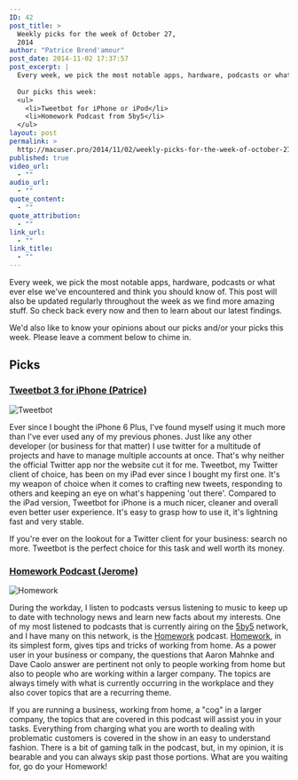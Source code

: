 ```yaml
---
ID: 42
post_title: >
  Weekly picks for the week of October 27,
  2014
author: "Patrice Brend'amour"
post_date: 2014-11-02 17:37:57
post_excerpt: |
  Every week, we pick the most notable apps, hardware, podcasts or what ever else we've encountered and think you should know of. This post will also be updated regularly throughout the week as we find more amazing stuff. So check back every now and then to learn about our latest findings.
  
  Our picks this week:
  <ul>
  	<li>Tweetbot for iPhone or iPod</li>
  	<li>Homework Podcast from 5by5</li>
  </ul>
layout: post
permalink: >
  http://macuser.pro/2014/11/02/weekly-picks-for-the-week-of-october-27-2014/
published: true
video_url:
  - ""
audio_url:
  - ""
quote_content:
  - ""
quote_attribution:
  - ""
link_url:
  - ""
link_title:
  - ""
---
```





Every week, we pick the most notable apps, hardware, podcasts or what ever else we've encountered and think you should know of. This post will also be updated regularly throughout the week as we find more amazing stuff. So check back every now and then to learn about our latest findings.

We'd also like to know your opinions about our picks and/or your picks this week. Please leave a comment below to chime in.

## Picks
### [Tweetbot 3 for iPhone (Patrice)](https://itunes.apple.com/us/app/tweetbot-3-for-twitter-iphone/id722294701?mt=8)

![Tweetbot][tweetbot]



Ever since I bought the iPhone 6 Plus, I've found myself using it much more than I've ever used any of my previous phones. Just like any other developer (or business for that matter) I use twitter for a multitude of projects and have to manage multiple accounts at once. That's why neither the official Twitter app nor the website cut it for me. Tweetbot, my Twitter client of choice, has been on my iPad ever since I bought my first one. It's my weapon of choice when it comes to crafting new tweets, responding to others and keeping an eye on what's happening 'out there'. 
Compared to the iPad version, Tweetbot for iPhone is a much nicer, cleaner and overall even better user experience. 
It's easy to grasp how to use it, it's lightning fast and very stable. 

If you're ever on the lookout for a Twitter client for your business: search no more. Tweetbot is the perfect choice for this task and well worth its money.

### [Homework Podcast (Jerome)](http://5by5.tv/homework)

![Homework][homework]

During the workday, I listen to podcasts versus listening to music to keep up to date with technology news and learn new facts about my interests.  One of my most listened to podcasts that is currently airing on the [5by5](http://5by5.tv "5by5 podcast network") network, and I have many on this network, is the [Homework](http://5by5.tv/homework "Homework podcast link") podcast.  [Homework](http://5by5.tv/homework "Homework podcast link"), in its simplest form, gives tips and tricks of working from home.  As a power user in your business or company, the questions that Aaron Mahnke and Dave Caolo answer are pertinent not only to people working from home but also to people who are working within a larger company.  The topics are always timely with what is currently occurring in the workplace and they also cover topics that are a recurring theme.  

If you are running a business, working from home, a "cog" in a larger company, the topics that are covered in this podcast will assist you in your tasks.  Everything from charging what you are worth to dealing with problematic customers is covered in the show in an easy to understand fashion.  There is a bit of gaming talk in the podcast, but, in my opinion, it is bearable and you can always skip past those portions.  What are you waiting for, go do your Homework!

[tweetbot]: /wp-content/uploads/2014/11/img2.png
[homework]: /wp-content/uploads/2014/11/cover_quarter.jpg